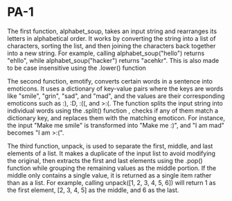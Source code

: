 # PA-1


The first function, alphabet_soup, takes an input string and rearranges its letters in alphabetical order. It works by converting the string into a list of characters, sorting the list, and then joining the characters back together into a new string. For example, calling alphabet_soup("hello") returns "ehllo", while alphabet_soup("hacker") returns "acehkr". This is also made to be case insensitive using the .lower() function

The second function, emotify, converts certain words in a sentence into emoticons. It uses a dictionary of key-value pairs where the keys are words like "smile", "grin", "sad", and "mad", and the values are their corresponding emoticons such as :), :D, :((, and >:(. The function splits the input string into individual words using the .split() function , checks if any of them match a dictionary key, and replaces them with the matching emoticon. For instance, the input "Make me smile" is transformed into "Make me :)", and "I am mad" becomes "I am >:(".

The third function, unpack, is used to separate the first, middle, and last elements of a list. It makes a duplicate of the input list to avoid modifying the original, then extracts the first and last elements using the .pop() function while grouping the remaining values as the middle portion. If the middle only contains a single value, it is returned as a single item rather than as a list. For example, calling unpack([1, 2, 3, 4, 5, 6]) will return 1 as the first element, [2, 3, 4, 5] as the middle, and 6 as the last.
